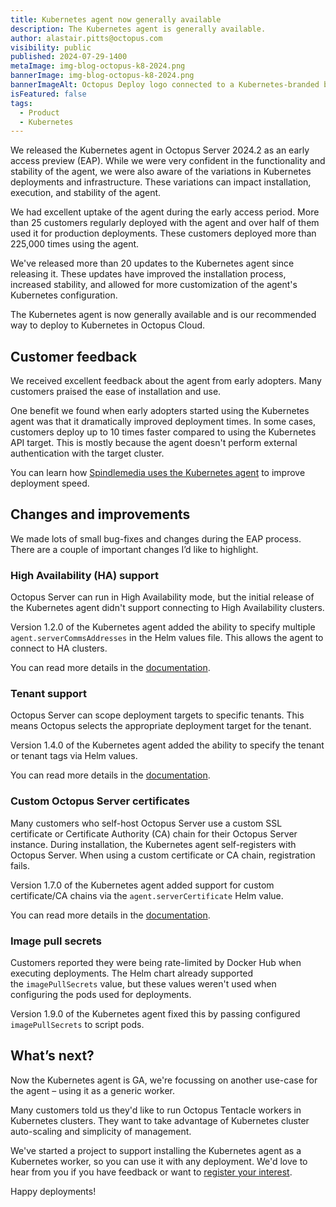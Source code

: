 ```yaml
---
title: Kubernetes agent now generally available
description: The Kubernetes agent is generally available.
author: alastair.pitts@octopus.com
visibility: public
published: 2024-07-29-1400
metaImage: img-blog-octopus-k8-2024.png
bannerImage: img-blog-octopus-k8-2024.png
bannerImageAlt: Octopus Deploy logo connected to a Kubernetes-branded box with an Octopus logo in it.
isFeatured: false
tags: 
  - Product
  - Kubernetes
---
```


We released the Kubernetes agent in Octopus Server 2024.2 as an early access preview (EAP). While we were very confident in the functionality and stability of the agent, we were also aware of the variations in Kubernetes deployments and infrastructure. These variations can impact installation, execution, and stability of the agent.

We had excellent uptake of the agent during the early access period. More than 25 customers regularly deployed with the agent and over half of them used it for production deployments. These customers deployed more than 225,000 times using the agent.

We've released more than 20 updates to the Kubernetes agent since releasing it. These updates have improved the installation process, increased stability, and allowed for more customization of the agent's Kubernetes configuration.

The Kubernetes agent is now generally available and is our recommended way to deploy to Kubernetes in Octopus Cloud.

## Customer feedback

We received excellent feedback about the agent from early adopters. Many customers praised the ease of installation and use.

One benefit we found when early adopters started using the Kubernetes agent was that it dramatically improved deployment times. In some cases, customers deploy up to 10 times faster compared to using the Kubernetes API target. This is mostly because the agent doesn't perform external authentication with the target cluster.

You can learn how [Spindlemedia uses the Kubernetes agent](https://octopus.com/company/customers/casestudies/spindlemedia) to improve deployment speed.

## Changes and improvements

We made lots of small bug-fixes and changes during the EAP process. There are a couple of important changes I’d like to highlight.

### High Availability (HA) support

Octopus Server can run in High Availability mode, but the initial release of the Kubernetes agent didn't support connecting to High Availability clusters.

Version 1.2.0 of the Kubernetes agent added the ability to specify multiple `agent.serverCommsAddresses` in the Helm values file. This allows the agent to connect to HA clusters.

You can read more details in the [documentation](https://octopus.com/docs/infrastructure/deployment-targets/kubernetes/kubernetes-agent/ha-cluster-support).

### Tenant support

Octopus Server can scope deployment targets to specific tenants. This means Octopus selects the appropriate deployment target for the tenant.

Version 1.4.0 of the Kubernetes agent added the ability to specify the tenant or tenant tags via Helm values.

You can read more details in the [documentation](https://octopus.com/docs/infrastructure/deployment-targets/kubernetes/kubernetes-agent#configuring-the-agent-with-tenants).

### Custom Octopus Server certificates

Many customers who self-host Octopus Server use a custom SSL certificate or Certificate Authority (CA) chain for their Octopus Server instance. During installation, the Kubernetes agent self-registers with Octopus Server. When using a custom certificate or CA chain, registration fails.

Version 1.7.0 of the Kubernetes agent added support for custom certificate/CA chains via the `agent.serverCertificate` Helm value.

You can read more details in the [documentation](https://octopus.com/docs/infrastructure/deployment-targets/kubernetes/kubernetes-agent#trusting-custominternal-octopus-server-certificates).

### Image pull secrets

Customers reported they were being rate-limited by Docker Hub when executing deployments. The Helm chart already supported the `imagePullSecrets` value, but these values weren't used when configuring the pods used for deployments.

Version 1.9.0 of the Kubernetes agent fixed this by passing configured `imagePullSecrets` to script pods.

## What’s next?

Now the Kubernetes agent is GA, we're focussing on another use-case for the agent – using it as a generic worker.

Many customers told us they'd like to run Octopus Tentacle workers in Kubernetes clusters. They want to take advantage of Kubernetes cluster auto-scaling and simplicity of management.

We've started a project to support installing the Kubernetes agent as a Kubernetes worker, so you can use it with any deployment. We'd love to hear from you if you have feedback or want to [register your interest](https://roadmap.octopus.com/c/108-workers-on-kubernetes).

Happy deployments!